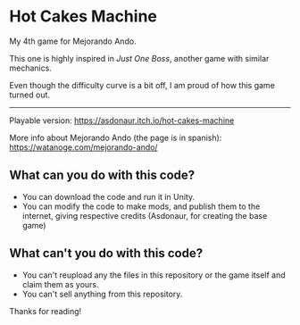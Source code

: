 # Hot Cakes Machine
My 4th game for Mejorando Ando.

This one is highly inspired in *Just One Boss*, another game with similar mechanics.

Even though the difficulty curve is a bit off, I am proud of how this game turned out.

-----------------------------

Playable version: https://asdonaur.itch.io/hot-cakes-machine

More info about Mejorando Ando (the page is in spanish): https://watanoge.com/mejorando-ando/

## What can you do with this code?
- You can download the code and run it in Unity.
- You can modify the code to make mods, and publish them to the internet, giving respective credits (Asdonaur, for creating the base game)

## What can't you do with this code?
- You can't reupload any the files in this repository or the game itself and claim them as yours.
- You can't sell anything from this repository.

Thanks for reading!
